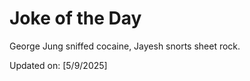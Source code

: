 # Joke of the Day

<!-- #joke -->
George Jung sniffed cocaine, Jayesh snorts sheet rock.

Updated on: [5/9/2025]
<!-- #jokeEnd -->